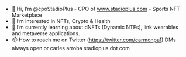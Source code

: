 - 👋 Hi, I’m @cpoStadioPlus - CPO of www.stadioplus.com - Sports NFT Marketplace
- 👀 I’m interested in NFTs, Crypto & Health
- 🌱 I’m currently learning about dNFTs (Dynamic NTFs), link wearables and metaverse applications.
- 📫 How to reach me on Twitter (https://twitter.com/carmonpa1) DMs always open or carles arroba stadioplus dot com

<!---
cpoStadioPlus/cpoStadioPlus is a ✨ special ✨ repository because its `README.md` (this file) appears on your GitHub profile.
You can click the Preview link to take a look at your changes.
--->
